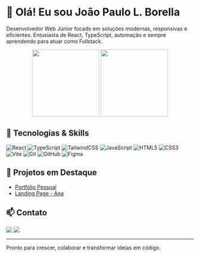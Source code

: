 # 👋 Olá! Eu sou João Paulo L. Borella

Desenvolvedor Web Júnior focado em soluções modernas, responsivas e eficientes. Entusiasta de React, TypeScript, automação e sempre aprendendo para atuar como Fullstack.

<p align="center">
  <img height="180em" src="https://github-readme-stats.vercel.app/api?username=jpborella&show_icons=true&theme=tokyonight" />
  <img height="180em" src="https://github-readme-stats.vercel.app/api/top-langs/?username=jpborella&layout=compact&langs_count=6&theme=tokyonight"/>
</p>

## 🚀 Tecnologias & Skills

![React](https://img.shields.io/badge/React-20232A?style=for-the-badge&logo=react&logoColor=61DAFB)
![TypeScript](https://img.shields.io/badge/TypeScript-007ACC?style=for-the-badge&logo=typescript&logoColor=white)
![TailwindCSS](https://img.shields.io/badge/TailwindCSS-38B2AC?style=for-the-badge&logo=tailwind-css&logoColor=white)
![JavaScript](https://img.shields.io/badge/JavaScript-F7DF1E?style=for-the-badge&logo=javascript&logoColor=black)
![HTML5](https://img.shields.io/badge/HTML5-E34F26?style=for-the-badge&logo=html5&logoColor=white)
![CSS3](https://img.shields.io/badge/CSS3-1572B6?style=for-the-badge&logo=css3&logoColor=white)
![Vite](https://img.shields.io/badge/Vite-646CFF?style=for-the-badge&logo=vite&logoColor=white)
![Git](https://img.shields.io/badge/Git-F05032?style=for-the-badge&logo=git&logoColor=white)
![GitHub](https://img.shields.io/badge/GitHub-181717?style=for-the-badge&logo=github&logoColor=white)
![Figma](https://img.shields.io/badge/Figma-F24E1E?style=for-the-badge&logo=figma&logoColor=white)

## 🌟 Projetos em Destaque

- [Portfólio Pessoal](https://portifolio-pi-lyart.vercel.app/)
- [Landing Page - Ana](https://ana-landing-page-kappa.vercel.app/)

## 📫 Contato

<a href="mailto:jpborella1@gmail.com"><img src="https://img.shields.io/badge/-Gmail-%23333?style=for-the-badge&logo=gmail&logoColor=white"></a>
<a href="https://www.linkedin.com/in/jpborella" target="_blank"><img src="https://img.shields.io/badge/-LinkedIn-0077B5?style=for-the-badge&logo=linkedin&logoColor=white"></a>

---

Pronto para crescer, colaborar e transformar ideias em código.
